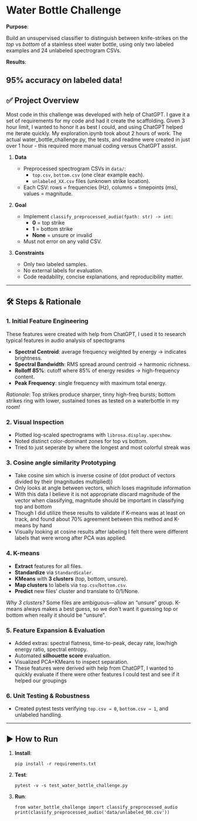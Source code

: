 # Water Bottle Challenge

**Purpose**: 

Build an unsupervised classifier to distinguish between knife-strikes on the *top* vs *bottom* of a stainless steel water bottle, using only two labeled examples and 24 unlabeled spectrogram CSVs.    


**Results**:

95% accuracy on labeled data!
---

## ✅ Project Overview
Most code in this challenge was developed with help of ChatGPT. I gave it a set of requirements for my code and had it create the scaffolding. 
Given 3 hour limit, I wanted to honor it as best I could, and using ChatGPT helped me iterate quickly.
My exploration.ipynb took about 2 hours of work. 
The actual water_bottle_challenge.py, the tests, and readme were created in just over 1 hour - this required more manual coding versus ChatGPT assist. 
1. **Data**  
   - Preprocessed spectrogram CSVs in `data/`:  
     - `top.csv`, `bottom.csv` (one clear example each).  
     - `unlabeled_XX.csv` files (unknown strike location).  
   - Each CSV: rows = frequencies (Hz), columns = timepoints (ms), values = magnitude.

2. **Goal**  
   - Implement `classify_preprocessed_audio(fpath: str) -> int`:  
     - **0** = top strike  
     - **1** = bottom strike  
     - **None** = unsure or invalid  
   - Must not error on any valid CSV.

3. **Constraints**  
   - Only two labeled samples.  
   - No external labels for evaluation.  
   - Code readability, concise explanations, and reproducibility matter.

---

## 🛠 Steps & Rationale

### 1. Initial Feature Engineering  
These features were created with help from ChatGPT, I used it to research typical features in audio analysis of spectograms
- **Spectral Centroid**: average frequency weighted by energy → indicates brightness.  
- **Spectral Bandwidth**: RMS spread around centroid → harmonic richness.  
- **Rolloff 85%**: cutoff where 85% of energy resides → high-frequency content.  
- **Peak Frequency**: single frequency with maximum total energy.  

*Rationale*: Top strikes produce sharper, tinny high-freq bursts; bottom strikes ring with lower, sustained tones as tested on a waterbottle in my room!

### 2. Visual Inspection  
- Plotted log-scaled spectrograms with `librosa.display.specshow`.  
- Noted distinct color-dominant zones for top vs bottom.
- Tried to just seperate by where the longest and most colorful streak was

### 3. Cosine angle similarity Prototyping  
- Take cosine sim which is inverse cosine of (dot product of vectors divided by their (magnitudes multiplied))
- Only looks at angle between vectors, which loses magnitude information
- With this data I believe it is not appropriate discard magnitude of the vector when classifying, magnitude should be important in classifying top and bottom
- Though I did utilize these results to validate if K-means was at least on track, and found about 70% agreement between this method and K-means by hand
- Visually looking at cosine results after labeling I felt there were different labels that were wrong after PCA was applied.

### 4. K-means
- **Extract** features for all files.  
- **Standardize** via `StandardScaler`.  
- **KMeans** with **3 clusters** (top, bottom, unsure).  
- **Map clusters** to labels via `top.csv`/`bottom.csv`.  
- **Predict** new files’ cluster and translate to 0/1/None.

*Why 3 clusters?* Some files are ambiguous—allow an “unsure” group. K-means always makes a best guess, so we don't want it guessing top or bottom when really it should be "unsure".

### 5. Feature Expansion & Evaluation  
- Added extras: spectral flatness, time-to-peak, decay rate, low/high energy ratio, spectral entropy.  
- Automated **silhouette score** evaluation.  
- Visualized PCA+KMeans to inspect separation.
- These features were derived with help from ChatGPT, I wanted to quickly evaluate if there were other features I could test and see if it helped our groupings

### 6. Unit Testing & Robustness  
- Created pytest tests verifying `top.csv → 0`, `bottom.csv → 1`, and unlabeled handling.  
---

## ▶️ How to Run

1. **Install**:  
    ```
    pip install -r requirements.txt
    ```
2. **Test**:
    ```
    pytest -v -s test_water_bottle_challenge.py
    ```
3. **Run**:
    ```
    from water_bottle_challenge import classify_preprocessed_audio
    print(classify_preprocessed_audio('data/unlabeled_00.csv'))
    ```
